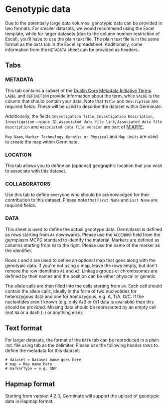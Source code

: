 # Genotypic data

Due to the potentially large data volumes, genotypic data can be provided in two formats. For smaller datasets, we would recommend using the Excel template, while for larger datasets (due to the column number restriction of Excel), you'll have to use the plain text file.
The plain text file is in the same format as the `DATA` tab in the Excel spreadsheet. Additionally, some information from the `METADATA` sheet can be provided as headers.

## Tabs

### METADATA
This tab contains a subset of the [Dublin Core Metadata Initiative Terms](https://www.dublincore.org/specifications/dublin-core/dcmi-terms/). `LABEL` and `DEFINITION` provide information about the term, while `VALUE` is the column that should contain your data.
Note that `Title` and `Description` are required fields. These will be used to describe the dataset within Germinate.

Additionally, the fields `Investigation Title`, `Investigation Description`, `Investigation unique ID`, `Associated data file link`, `Associated data file description` and `Associated data file version` are part of [MIAPPE](https://www.miappe.org/).

`Map Name`, `Marker Technology`, `Genetic or Physical` and `Map Units` are used to create the map within Germinate.

### LOCATION
This tab allows you to define an (optional) geographic location that you wish to associate with this dataset.

### COLLABORATORS
Use this tab to define everyone who should be acknowledged for their contribution to this dataset. Please note that `First Name` and `Last Name` are required fields.

### DATA
This sheet is used to define the actual genotype data. Germplasm is defined as rows starting from `A4` downwards. Please use the `ACCENUMB` field from the germplasm MCPD standard to identify the material. Markers are defined as columns starting from `B3` to the right. Please use the name of the marker as the identifier.

Rows `1` and `2` are used to define an optional map that goes along with the genotypic data. If you're not using a map, leave the rows empty, but don't remove the row identifiers `A1` and `A2`. Linkage groups or chromosomes are defined by their names and the position can be either physical or genetic.

The allele calls are then filled into the cells starting from `B4`. Each cell should contain the allele calls, ideally in the form of two nucleotides for heterozygous data and one for homozygous, e.g. A, T/A, G/C. If the nucleotides aren't known (e.g. only A/B or 0/1 data is available) then this should be provided. Missing data should be represented by an empty cell (not `NA` or a dash (`-`) or anything else).

## Text format
For larger datasets, the format of the `DATA` tab can be reproduced in a plain .txt. file using tab as the delimiter. Please use the following header rows to define the metadata for this dataset:

```
# dataset = Dataset name goes here
# map = Map name here
# markerType = e.g. SNP
```

## Hapmap format
Starting from version 4.2.0, Germinate will support the upload of genotypic data in Hapmap format.